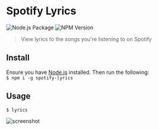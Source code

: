 # Spotify Lyrics

![Node.js Package](https://github.com/mic-max/spotify-lyrics/workflows/Node.js%20Package/badge.svg) ![NPM Version](https://img.shields.io/npm/v/spotify-lyrics.svg)

> View lyrics to the songs you're listening to on Spotify

## Install
Ensure you have [Node.js](https://nodejs.org) installed. Then run the following:  
`$ npm i -g spotify-lyrics`

## Usage
`$ lyrics`

![screenshot](https://i.imgur.com/sXd9UoO.png)
